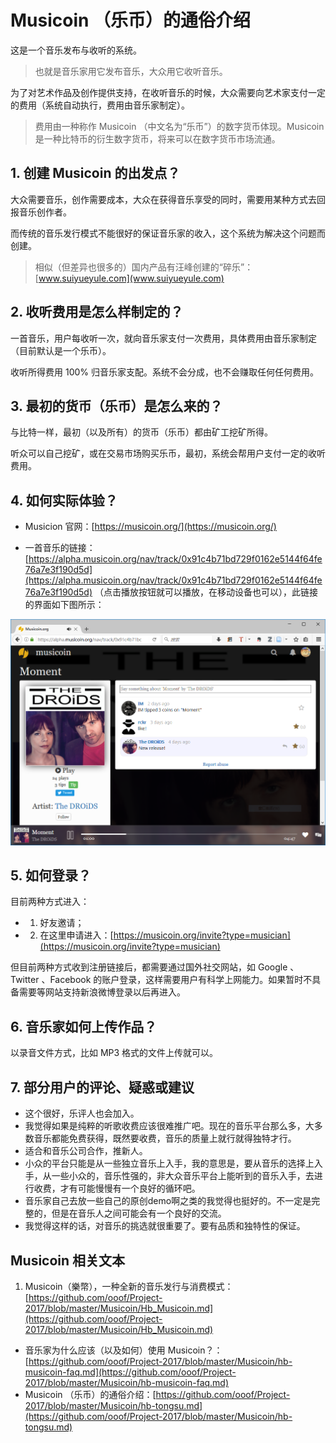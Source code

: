 # Musicoin （乐币）的通俗介绍 

这是一个音乐发布与收听的系统。

> 也就是音乐家用它发布音乐，大众用它收听音乐。

为了对艺术作品及创作提供支持，在收听音乐的时候，大众需要向艺术家支付一定的费用（系统自动执行，费用由音乐家制定）。

> 费用由一种称作 Musicoin （中文名为“乐币”）的数字货币体现。Musicoin 是一种比特币的衍生数字货币，将来可以在数字货币市场流通。



## 1. 创建 Musicoin 的出发点？

大众需要音乐，创作需要成本，大众在获得音乐享受的同时，需要用某种方式去回报音乐创作者。

而传统的音乐发行模式不能很好的保证音乐家的收入，这个系统为解决这个问题而创建。

> 相似（但差异也很多的）国内产品有汪峰创建的“碎乐”：[www.suiyueyule.com](www.suiyueyule.com)

## 2. 收听费用是怎么样制定的？

一首音乐，用户每收听一次，就向音乐家支付一次费用，具体费用由音乐家制定（目前默认是一个乐币）。

收听所得费用 100% 归音乐家支配。系统不会分成，也不会赚取任何任何费用。


## 3. 最初的货币（乐币）是怎么来的？

与比特一样，最初（以及所有）的货币（乐币）都由矿工挖矿所得。

听众可以自己挖矿，或在交易市场购买乐币，最初，系统会帮用户支付一定的收听费用。

## 4. 如何实际体验？

- Musicion 官网：[https://musicoin.org/](https://musicoin.org/)

- 一首音乐的链接：[https://alpha.musicoin.org/nav/track/0x91c4b71bd729f0162e5144f64fe76a7e3f190d5d](https://alpha.musicoin.org/nav/track/0x91c4b71bd729f0162e5144f64fe76a7e3f190d5d) （点击播放按钮就可以播放，在移动设备也可以），此链接的界面如下图所示：

![](img/2017-03-09-play.png)

## 5. 如何登录？

目前两种方式进入：

- 1. 好友邀请；
- 2. 在这里申请进入：[https://musicoin.org/invite?type=musician](https://musicoin.org/invite?type=musician)

但目前两种方式收到注册链接后，都需要通过国外社交网站，如 Google 、Twitter 、Facebook 的账户登录，这样需要用户有科学上网能力。如果暂时不具备需要等网站支持新浪微博登录以后再进入。

## 6. 音乐家如何上传作品？

以录音文件方式，比如 MP3 格式的文件上传就可以。

## 7. 部分用户的评论、疑惑或建议

- 这个很好，乐评人也会加入。
- 我觉得如果是纯粹的听歌收费应该很难推广吧。现在的音乐平台那么多，大多数音乐都能免费获得，既然要收费，音乐的质量上就行就得独特才行。
- 适合和音乐公司合作，推新人。
- 小众的平台只能是从一些独立音乐上入手，我的意思是，要从音乐的选择上入手，从一些小众的，音乐性强的，非大众音乐平台上能听到的音乐入手，去进行收费，才有可能慢慢有一个良好的循环吧。
- 音乐家自己去放一些自己的原创demo啊之类的我觉得也挺好的。不一定是完整的，但是在音乐人之间可能会有一个良好的交流。
- 我觉得这样的话，对音乐的挑选就很重要了。要有品质和独特性的保证。



## Musicoin 相关文本

1. Musicoin（樂幣），一种全新的音乐发行与消费模式：[https://github.com/ooof/Project-2017/blob/master/Musicoin/Hb_Musicoin.md](https://github.com/ooof/Project-2017/blob/master/Musicoin/Hb_Musicoin.md)

- 音乐家为什么应该（以及如何）使用 Musicoin？：[https://github.com/ooof/Project-2017/blob/master/Musicoin/hb-musicoin-faq.md](https://github.com/ooof/Project-2017/blob/master/Musicoin/hb-musicoin-faq.md)
- Musicoin （乐币）的通俗介绍：[https://github.com/ooof/Project-2017/blob/master/Musicoin/hb-tongsu.md](https://github.com/ooof/Project-2017/blob/master/Musicoin/hb-tongsu.md)
